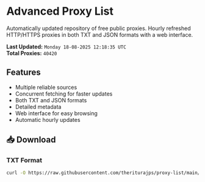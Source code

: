 # Advanced Proxy List

Automatically updated repository of free public proxies. Hourly refreshed HTTP/HTTPS proxies in both TXT and JSON formats with a web interface.

**Last Updated:** `Monday 18-08-2025 12:18:35 UTC`  
**Total Proxies:** `40420`

## Features
- Multiple reliable sources
- Concurrent fetching for faster updates
- Both TXT and JSON formats
- Detailed metadata
- Web interface for easy browsing
- Automatic hourly updates

## 📥 Download

### TXT Format
```bash
curl -O https://raw.githubusercontent.com/theriturajps/proxy-list/main/proxies.txt